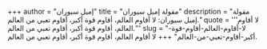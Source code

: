 +++
author = "إميل سيوران"
title = "مقولة إميل سيوران"
description = "مقولة إميل سيوران: لا أقاوم العالم، أقاوم قوة أكبر، أقاوم تعبي من العالم."
quote = '''لا أقاوم العالم، أقاوم قوة أكبر، أقاوم تعبي من العالم.'''
slug = "لا-أقاوم-العالم-أقاوم-قوة-أكبر-أقاوم-تعبي-من-العالم"
+++
لا أقاوم العالم، أقاوم قوة أكبر، أقاوم تعبي من العالم.

